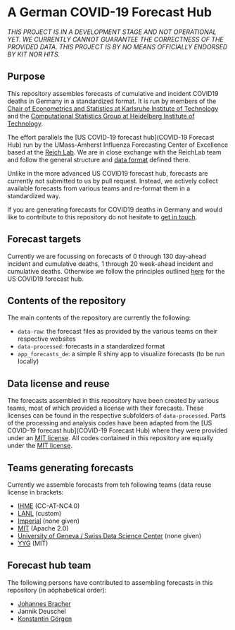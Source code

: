 # A German COVID-19 Forecast Hub

*THIS PROJECT IS IN A DEVELOPMENT STAGE AND NOT OPERATIONAL YET. WE CURRENTLY CANNOT GUARANTEE THE CORRECTNESS OF THE PROVIDED DATA. THIS PROJECT IS BY NO MEANS OFFICIALLY ENDORSED BY KIT NOR HITS.*

## Purpose

This repository assembles forecasts of cumulative and incident COVID19 deaths in Germany in a standardized format. It is run by members of the [Chair of Econometrics and Statistics at Karlsruhe Institute of Technology](https://statistik.econ.kit.edu/index.php) and the [Computational Statistics Group at Heidelberg Institute of Technology](https://www.h-its.org/research/cst/).

The effort parallels the [US COVID-19 forecast hub](COVID-19 Forecast Hub) run by the UMass-Amherst Influenza Forecasting Center of Excellence based at the [Reich Lab](https://reichlab.io/). We are in close exchange with the ReichLab team and follow the general structure and [data format](https://github.com/reichlab/covid19-forecast-hub#data-model) defined there.

Unlike in the more advanced US COVID19 forecast hub, forecasts are currently not submitted to us by pull request. Instead, we actively collect available forecasts from various teams and re-format them in a standardized way.

If you are generating forecasts for COVID19 deaths in Germany and would like to contribute to this repository do not hesitate to [get in touch](https://statistik.econ.kit.edu/mitarbeiter_2902.php).

## Forecast targets

Currently we are focussing on forecasts of 0 through 130 day-ahead incident and cumulative deaths, 1 through 20 week-ahead incident and cumulative deaths. Otherwise we follow the principles outlined [here](https://github.com/reichlab/covid19-forecast-hub#what-forecasts-we-are-tracking-and-for-which-locations) for the US COVID19 forecast hub.

## Contents of the repository

The main contents of the repository are currently the following:

- `data-raw`: the forecast files as provided by the various teams on their respective websites
- `data-processed`: forecasts in a standardized format
- `app_forecasts_de`: a simple R shiny app to visualize forecasts (to be run locally)

## Data license and reuse

The forecasts assembled in this repository have been created by various teams, most of which provided a license with their forecasts. These licenses can be found in the respective subfolders of `data-processed`. Parts of the processing and analysis codes have been adapted from the [US COVID-19 forecast hub](COVID-19 Forecast Hub) where they were provided under an [MIT license](https://github.com/reichlab/covid19-forecast-hub/blob/master/LICENSE). All codes contained in this repository are equally under the [MIT license](LICENSE).


## Teams generating forecasts

Currently we assemble forecasts from teh following teams (data reuse license in brackets:

- [IHME](https://covid19.healthdata.org/united-states-of-america) (CC-AT-NC4.0)
- [LANL](https://covid-19.bsvgateway.org/) (custom)
- [Imperial](https://github.com/sangeetabhatia03/covid19-short-term-forecasts) (none given)
- [MIT](https://www.covidanalytics.io/) (Apache 2.0)
- [University of Geneva / Swiss Data Science Center](https://renkulab.shinyapps.io/COVID-19-Epidemic-Forecasting/) (none given)
- [YYG](http://covid19-projections.com/) (MIT)

## Forecast hub team

The following persons have contributed to assembling forecasts in this repository (in aöphabetical order):

- [Johannes Bracher](https://statistik.econ.kit.edu/mitarbeiter_2902.php)
- Jannik Deuschel
- [Konstantin Görgen](https://statistik.econ.kit.edu/mitarbeiter_2716.php)